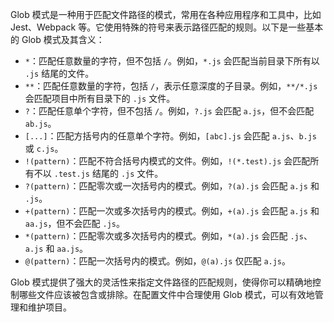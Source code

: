Glob 模式是一种用于匹配文件路径的模式，常用在各种应用程序和工具中，比如 Jest、Webpack 等。它使用特殊的符号来表示路径匹配的规则。以下是一些基本的 Glob 模式及其含义：

- `*`：匹配任意数量的字符，但不包括 `/`。例如，`*.js` 会匹配当前目录下所有以 `.js` 结尾的文件。
- `**`：匹配任意数量的字符，包括 `/`，表示任意深度的子目录。例如，`**/*.js` 会匹配项目中所有目录下的 `.js` 文件。
- `?`：匹配任意单个字符，但不包括 `/`。例如，`?.js` 会匹配 `a.js`，但不会匹配 `ab.js`。
- `[...]`：匹配方括号内的任意单个字符。例如，`[abc].js` 会匹配 `a.js`、`b.js` 或 `c.js`。
- `!(pattern)`：匹配不符合括号内模式的文件。例如，`!(*.test).js` 会匹配所有不以 `.test.js` 结尾的 `.js` 文件。
- `?(pattern)`：匹配零次或一次括号内的模式。例如，`?(a).js` 会匹配 `a.js` 和 `.js`。
- `+(pattern)`：匹配一次或多次括号内的模式。例如，`+(a).js` 会匹配 `a.js` 和 `aa.js`，但不会匹配 `.js`。
- `*(pattern)`：匹配零次或多次括号内的模式。例如，`*(a).js` 会匹配 `.js`、`a.js` 和 `aa.js`。
- `@(pattern)`：匹配一次括号内的模式。例如，`@(a).js` 仅匹配 `a.js`。

Glob 模式提供了强大的灵活性来指定文件路径的匹配规则，使得你可以精确地控制哪些文件应该被包含或排除。在配置文件中合理使用 Glob 模式，可以有效地管理和维护项目。
